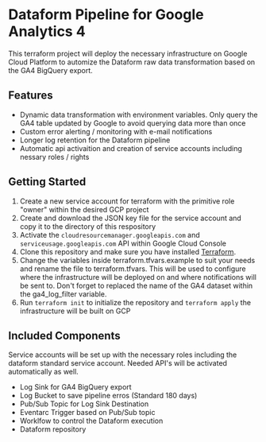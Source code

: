 # Dataform Pipeline for Google Analytics 4

This terraform project will deploy the necessary infrastructure on Google Cloud Platform to automize the
Dataform raw data transformation based on the GA4 BigQuery export.
## Features
- Dynamic data transformation with environment variables. Only query the GA4 table updated by Google to avoid querying data more than once
- Custom error alerting / monitoring with e-mail notifications
- Longer log retention for the Dataform pipeline
- Automatic api activaition and creation of service accounts including nessary roles / rights


## Getting Started
1. Create a new service account for terraform with the primitive role "owner" within the desired GCP project 
2. Create and download the JSON key file for the service account and copy it to the directory of this respository
3. Activate the `cloudresourcemanager.googleapis.com` and `serviceusage.googleapis.com` API within Google Cloud Console
4. Clone this repository and make sure you have installed [Terraform](https://developer.hashicorp.com/terraform/tutorials/gcp-get-started/install-cli).
5. Change the variables inside terraform.tfvars.example to suit your needs and rename the file to terraform.tfvars.
This will be used to configure where the infrastructure will be deployed on and where notifications will be sent to. Don't forget to
replaced the name of the GA4 dataset within the ga4_log_filter variable.
6. Run `terraform init` to initialize the repository and `terraform apply` the infrastructure will be built on GCP

## Included Components
Service accounts will be set up with the necessary roles including the dataform standard service account.
Needed API's will be activated automatically as well.

- Log Sink for GA4 BigQuery export
- Log Bucket to save pipeline erros (Standard 180 days)
- Pub/Sub Topic for Log Sink Destination
- Eventarc Trigger based on Pub/Sub topic
- Worklfow to control the Dataform execution
- Dataform repository
